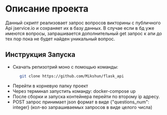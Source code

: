# Описание проекта
Данный скрипт реализовает запрос вопросов викторины с публичного Api jservice.io и сохраняет их в базу данных.
В случае если в бд уже имеются вопросы, запрашивается дополнительный get запрос к апи до тех пор пока не будет найден уникальный вопрос.
## Инструкция Запуска
+ Скачать репизотрий моно с помощью  команды:
  ```bash
     git clone https://github.com/Mikshun/flask_api
     ```
+ Перейти в корневую папку проект
+ Через терминал запустить команду: docker-compose up
+ После сборки и запуска контейнера перейти по второму ip адресу.
+ POST запрос принимает json формат в виде {"questions_num": integer} (кол-во запрашиваемых запросов в виде целого числа)
